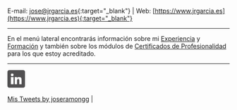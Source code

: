 <!--html><a href="https://www.gitanos.org/20anosacceder/" target="_blank"><center><img src="acceder20.png"><center></html--> 

E-mail: [jose@jrgarcia.es](mailto:jose@jrgarcia.es){:target="_blank"} | Web: [https://www.jrgarcia.es](https://www.jrgarcia.es){:target="_blank"}  

<hr size="5px" color="#268BD4" />

En el menú lateral encontrarás información sobre mi [Experiencia](experiencia.md) y [Formación](formacion.md) y también sobre los módulos de [Certificados de Profesionalidad](docencia.md) para los que estoy acreditado.  

<hr size="5px" color="#268BD4" />

<a tittle="LinkedIn" href="https://www.linkedin.com/in/joseramongg" target="_blank"><img src="linkedin.png"></a>  

<a class="twitter-timeline" href="https://twitter.com/joseramongg?ref_src=twsrc%5Etfw">Mis Tweets by joseramongg</a> <script async src="https://platform.twitter.com/widgets.js" charset="utf-8"></script> |